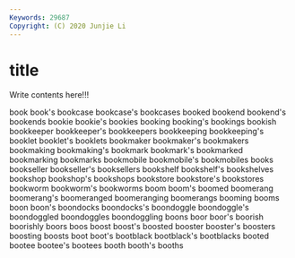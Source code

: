 ```yaml
---
Keywords: 29687
Copyright: (C) 2020 Junjie Li
---
```


# title

Write contents here!!!

book 
book's 
bookcase 
bookcase's 
bookcases 
booked 
bookend
bookend's 
bookends 
bookie 
bookie's 
bookies 
booking 
booking's 
bookings 
bookish 
bookkeeper
bookkeeper's 
bookkeepers 
bookkeeping 
bookkeeping's 
booklet 
booklet's 
booklets 
bookmaker 
bookmaker's 
bookmakers
bookmaking 
bookmaking's 
bookmark 
bookmark's 
bookmarked 
bookmarking 
bookmarks 
bookmobile 
bookmobile's 
bookmobiles
books 
bookseller 
bookseller's 
booksellers 
bookshelf 
bookshelf's 
bookshelves 
bookshop 
bookshop's 
bookshops
bookstore 
bookstore's 
bookstores 
bookworm 
bookworm's 
bookworms 
boom 
boom's 
boomed 
boomerang
boomerang's 
boomeranged 
boomeranging 
boomerangs 
booming 
booms 
boon 
boon's 
boondocks 
boondocks's
boondoggle 
boondoggle's 
boondoggled 
boondoggles 
boondoggling 
boons 
boor 
boor's 
boorish 
boorishly
boors 
boos 
boost 
boost's 
boosted 
booster 
booster's 
boosters 
boosting 
boosts
boot 
boot's 
bootblack 
bootblack's 
bootblacks 
booted 
bootee 
bootee's 
bootees 
booth
booth's 
booths 
